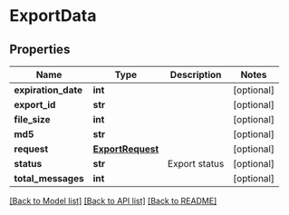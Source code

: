# ExportData

## Properties
Name | Type | Description | Notes
------------ | ------------- | ------------- | -------------
**expiration_date** | **int** |  | [optional] 
**export_id** | **str** |  | [optional] 
**file_size** | **int** |  | [optional] 
**md5** | **str** |  | [optional] 
**request** | [**ExportRequest**](ExportRequest.md) |  | [optional] 
**status** | **str** | Export status | [optional] 
**total_messages** | **int** |  | [optional] 

[[Back to Model list]](../README.md#documentation-for-models) [[Back to API list]](../README.md#documentation-for-api-endpoints) [[Back to README]](../README.md)


